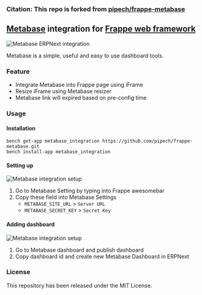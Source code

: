 ### Citation: This repo is forked from [pipech/frappe-metabase](https://github.com/pipech/frappe-metabase)

## [Metabase](https://github.com/metabase/metabase) integration for [Frappe web framework](https://github.com/frappe/frappe)

![Metabase ERPNext integration](readme_assets/metabase_frappe-min.gif)

Metabase is a simple, useful and easy to use dashboard tools.

### Feature

 - Integrate Metabase into Frappe page using iFrame
 - Resize iFrame using Metabase resizer
 - Metabase link will expired based on pre-config time

### Usage

#### Installation

    bench get-app metabase_integration https://github.com/pipech/frappe-metabase.git
    bench install-app metabase_integration

#### Setting up

![Metabase integration setup](readme_assets/get_metabase_info-min.gif)

1. Go to Metabase Setting by typing into Frappe awesomebar
1. Copy these field into Metabase Settings
   - `METABASE_SITE_URL` > `Server URL`
   - `METABASE_SECRET_KEY` > `Secret Key`

#### Adding dashboard

![Metabase integration setup](readme_assets/adding_metabase_dashboard-min.gif)

1. Go to Metabase dashboard and publish dashboard
2. Copy dashboard id and create new Metabase Dashboard in ERPNext

### License

This repository has been released under the MIT License.
